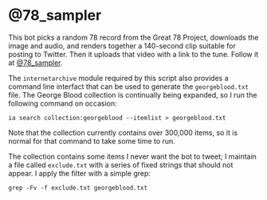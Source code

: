 # @78_sampler

This bot picks a random 78 record from the Great 78 Project, downloads the image and audio, and renders together a 140-second clip suitable for posting to Twitter. Then it uploads that video with a link to the tune. Follow it at [@78_sampler](https://twitter.com/78_sampler).

The `internetarchive` module required by this script also provides a command line interfact that can be used to generate the `georgeblood.txt` file. The George Blood collection is continually being expanded, so I run the following command on occasion:

```
ia search collection:georgeblood --itemlist > georgeblood.txt
```

Note that the collection currently contains over 300,000 items, so it is normal for that command to take some time to run.

The collection contains some items I never want the bot to tweet; I maintain a file called `exclude.txt` with a series of fixed strings that should not appear. I apply the filter with a simple grep:

```
grep -Fv -f exclude.txt georgeblood.txt
```
